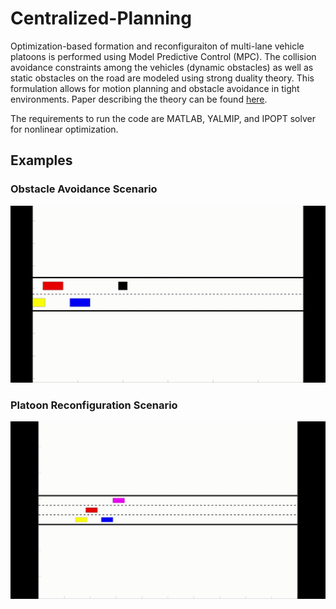 # Centralized-Planning
Optimization-based formation and reconfiguraiton of multi-lane vehicle platoons is performed using Model Predictive Control (MPC).
The collision avoidance constraints among the vehicles (dynamic obstacles) as well as static obstacles on the road are modeled using strong duality theory. This formulation allows for motion planning and obstacle avoidance in tight environments. 
Paper describing the theory can be found [here](https://arxiv.org/abs/2003.08595).

The requirements to run the code are MATLAB, YALMIP, and IPOPT solver for nonlinear optimization.

## Examples
### Obstacle Avoidance Scenario
<img src="https://github.com/RoyaFiroozi/Centralized-Planning/blob/master/Obstacle_Avoidance.gif" width="700" />

### Platoon Reconfiguration Scenario
<img src="https://github.com/RoyaFiroozi/Centralized-Planning/blob/master/Platoon_Reconfiguration.gif" width="700" />
